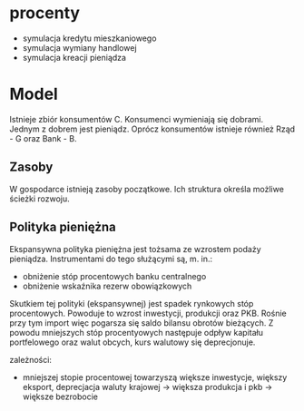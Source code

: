# procenty

- symulacja kredytu mieszkaniowego
- symulacja wymiany handlowej
- symulacja kreacji pieniądza

# Model

Istnieje zbiór konsumentów C. Konsumenci wymieniają się dobrami. Jednym z dobrem jest pieniądz. Oprócz konsumentów istnieje również Rząd - G oraz Bank - B.

## Zasoby

W gospodarce istnieją zasoby początkowe. Ich struktura określa możliwe ścieżki rozwoju.


## Polityka pieniężna 

Ekspansywna polityka pieniężna jest tożsama ze wzrostem podaży pieniądza. Instrumentami do tego służącymi są, m. in.:
- obniżenie stóp procentowych banku centralnego
- obniżenie wskaźnika rezerw obowiązkowych

Skutkiem tej polityki (ekspansywnej) jest spadek rynkowych stóp procentowych. Powoduje to wzrost inwestycji, produkcji oraz PKB.
Rośnie przy tym import więc pogarsza się saldo bilansu obrotów bieżących. Z powodu mniejszych stóp procentyowych następuje odpływ kapitału portfelowego oraz walut obcych, kurs walutowy się deprecjonuje.


zależności:
- mniejszej stopie procentowej towarzyszą większe inwestycje, większy eksport, deprecjacja waluty krajowej -> większa produkcja i pkb -> większe bezrobocie
